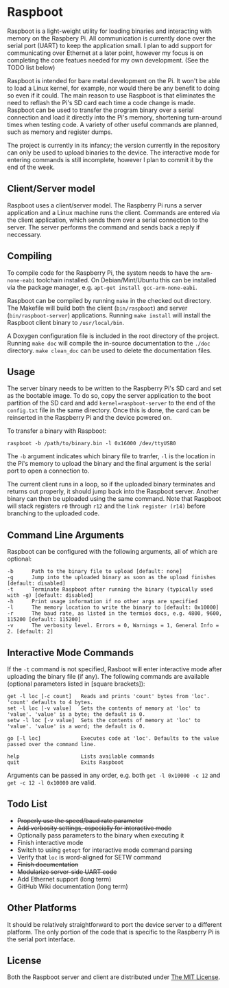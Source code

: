 # Raspboot
Raspboot is a light-weight utility for loading binaries and interacting with memory on the Raspbery Pi. All communication is currently done over the serial port (UART) to keep the application small. I plan to add support for communicating over Ethernet at a later point, however my focus is on completing the core featues needed for my own development. (See the TODO list below)

Raspboot is intended for bare metal development on the Pi. It won't be able to load a Linux kernel, for example, nor would there be any benefit to doing so even if it could. The main reason to use Raspboot is that eliminates the need to reflash the Pi's SD card each time a code change is made. Raspboot can be used to transfer the program binary over a serial connection and load it directly into the Pi's memory, shortening turn-around times when testing code. A variety of other useful commands are planned, such as memory and register dumps.

The project is currently in its infancy; the version currently in the repository can only be used to upload binaries to the device. The interactive mode for entering commands is still incomplete, however I plan to commit it by the end of the week.

## Client/Server model
Raspboot uses a client/server model. The Raspberry Pi runs a server application and a Linux machine runs the client. Commands are entered via the client application, which sends them over a serial connection to the server. The server performs the command and sends back a reply if neccessary.

## Compiling
To compile code for the Raspberry Pi, the system needs to have the `arm-none-eabi` toolchain installed. On Debian/Mint/Ubuntu this can be installed via the package manager, e.g. `apt-get install gcc-arm-none-eabi`.

Raspboot can be compiled by running `make` in the checked out directory. The Makefile will build both the client (`bin/raspboot`) and server (`bin/raspboot-server`) applications. Running `make install` will install the Raspboot client binary to `/usr/local/bin`. 

A Doxygen configuration file is included in the root directory of the project. Running `make doc` will compile the in-source documentation to the `./doc` directory. `make clean_doc` can be used to delete the documentation files.

## Usage
The server binary needs to be written to the Raspberry Pi's SD card and set as the bootable image. To do so, copy the server application to the boot partition of the SD card and add `kernel=raspboot-server` to the end of the `config.txt` file in the same directory. Once this is done, the card can be reinserted in the Raspberry Pi and the device powered on.

To transfer a binary with Raspboot:
```
raspboot -b /path/to/binary.bin -l 0x16000 /dev/ttyUSB0
```
The `-b` argument indicates which binary file to tranfer, `-l` is the location in the Pi's memory to upload the binary and the final argument is the serial port to open a connection to.

The current client runs in a loop, so if the uploaded binary terminates and returns out properly, it should jump back into the Raspboot server. Another binary can then be uploaded using the same command. Note that Raspboot will stack registers `r0` through `r12` and the `link register (r14)` before branching to the uploaded code.

## Command Line Arguments
Raspboot can be configured with the following arguments, all of which are optional:
```
-b      Path to the binary file to upload [default: none]
-g      Jump into the uploaded binary as soon as the upload finishes [default: disabled]
-t      Terminate Raspboot after running the binary (typically used with -g) [default: disabled]
-h      Print usage information if no other args are specified
-l      The memory location to write the binary to [default: 0x10000]
-r      The baud rate, as listed in the termios docs, e.g. 4800, 9600, 115200 [default: 115200]
-v      The verbosity level. Errors = 0, Warnings = 1, General Info = 2. [default: 2]
```
## Interactive Mode Commands
If the `-t` command is not specified, Rasboot will enter interactive mode after uploading the binary file (if any). The following commands are available (optional parameters listed in [square brackets]):
```
get -l loc [-c count]   Reads and prints 'count' bytes from 'loc'. 'count' defaults to 4 bytes.
set -l loc [-v value]   Sets the contents of memory at 'loc' to 'value'. 'value' is a byte; the default is 0.
setw -l loc [-v value]  Sets the contents of memory at 'loc' to 'value'. 'value' is a word; the default is 0.

go [-l loc]             Executes code at 'loc'. Defaults to the value passed over the command line.

help                    Lists available commands
quit                    Exits Raspboot
```
Arguments can be passed in any order, e.g. both `get -l 0x10000 -c 12` and `get -c 12 -l 0x10000` are valid.

## Todo List
* ~~Properly use the speed/baud rate parameter~~
* ~~Add verbosity settings, especially for interactive mode~~
* Optionally pass parameters to the binary when executing it
* Finish interactive mode 
* Switch to using `getopt` for interactive mode command parsing
* Verify that `loc` is word-aligned for SETW command
* ~~Finish documentation~~
* ~~Modularize server-side UART code~~
* Add Ethernet support (long term)
* GitHub Wiki documentation (long term)

## Other Platforms
It should be relatively straightforward to port the device server to a different platform. The only portion of the code that is specific to the Raspberry Pi is the serial port interface.

## License
Both the Raspboot server and client are distributed under [The MIT License](https://opensource.org/licenses/MIT).
